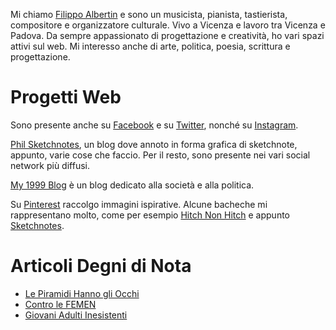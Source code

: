 Mi chiamo [Filippo Albertin](http://www.filippoalbertin.com) e sono un musicista, pianista, tastierista, compositore e organizzatore culturale. Vivo a Vicenza e lavoro tra Vicenza e Padova. Da sempre appassionato di progettazione e creatività, ho vari spazi attivi sul web. Mi interesso anche di arte, politica, poesia, scrittura e progettazione.

# Progetti Web

Sono presente anche su [Facebook](https://www.facebook.com/filippo.albertin) e su [Twitter](https://twitter.com/philalb3rtin), nonché su [Instagram](https://www.instagram.com/filippoalbertin75/).

[Phil Sketchnotes](http://philsketchnotes.wordpress.com), un blog dove annoto in forma grafica di sketchnote, appunto, varie cose che faccio. Per il resto, sono presente nei vari social network più diffusi.

[My 1999 Blog](http://my.1999.io/users/philalb3rtin/) è un blog dedicato alla società e alla politica.

Su [Pinterest](https://it.pinterest.com/philalb3rtin/) raccolgo immagini ispirative. Alcune bacheche mi rappresentano molto, come per esempio [Hitch Non Hitch](https://it.pinterest.com/philalb3rtin/hitch-not-hitch/) e appunto [Sketchnotes](https://it.pinterest.com/philalb3rtin/sketchnotes/).

# Articoli Degni di Nota

* [Le Piramidi Hanno gli Occhi](http://www.lintellettualedissidente.it/societa/piramidi-hanno-occhi-massoneria/)
* [Contro le FEMEN](https://medium.com/ontologico-divergente/contro-le-femen-17e726b4d4bb)
* [Giovani Adulti Inesistenti](https://medium.com/@filippoalbertin/giovani-adulti-inesistenti-187d97c66e8b)
